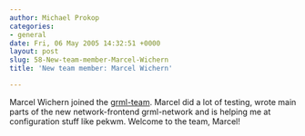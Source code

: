 ```yaml
---
author: Michael Prokop
categories:
- general
date: Fri, 06 May 2005 14:32:51 +0000
layout: post
slug: 58-New-team-member-Marcel-Wichern
title: 'New team member: Marcel Wichern'

---
```

Marcel Wichern joined the [grml\-team](http://grml.org/team/). Marcel did a lot of testing, wrote main parts of the new network\-frontend grml\-network and is helping me at configuration stuff like pekwm. Welcome to the team, Marcel!